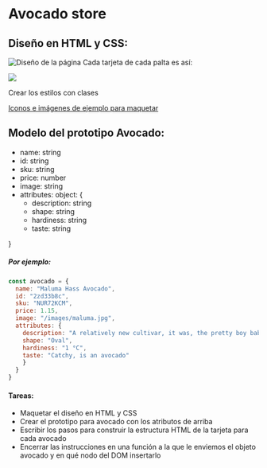 # Avocado store
## Diseño en HTML y CSS:
![Diseño de la página](https://i.imgur.com/4s0sigo.png)
Cada tarjeta de cada palta es así:

![](https://i.imgur.com/N16tG57.png)

Crear los estilos con clases

[Iconos e imágenes de ejemplo para maquetar](https://drive.google.com/drive/folders/1HDr3O_hvuK12xZDGKn0tn1Dyom2dUs1T?usp=sharing)

## Modelo del prototipo Avocado:
- name: string
- id: string
- sku: string
- price: number
- image: string
- attributes: object: {
  - description: string
  - shape: string
  - hardiness: string
  - taste: string
  
}
##### Por ejemplo:
```javascript
const avocado = {
  name: "Maluma Hass Avocado",
  id: "2zd33b8c",
  sku: "NUR72KCM",
  price: 1.15,
  image: "/images/maluma.jpg",
  attributes: {
    description: "A relatively new cultivar, it was, the pretty boy baby, discovered in South Africa in the early 1990s by Mr. A.G. (Dries) Joubert. Maluma Babyy. It is a chance seedling of unknown parentage",
    shape: "Oval",
    hardiness: "1 °C",
    taste: "Catchy, is an avocado"
    }
  }
}
```
#### Tareas:
- Maquetar el diseño en HTML y CSS
- Crear el prototipo para avocado con los atributos de arriba
- Escribir los pasos para construir la estructura HTML de la tarjeta para cada avocado
- Encerrar las instrucciones en una función a la que le enviemos el objeto avocado y en qué nodo del DOM insertarlo